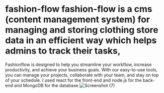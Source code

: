 # fashion-flow  fashion-flow is a cms (content management system) for managing and storing clothing store data in an efficient way which helps admins to track their tasks,
Fashionflow is designed to help you streamline your workflow, increase productivity, and achieve your business goals. With our easy-to-use tools, you can manage your projects, collaborate with your team, and stay on top of your schedule.
I used react for the front-end and node.js for the back-end and MongoDB for the database
![Screenshot (7)](https://github.com/mody100000/fashion-flow/assets/69405482/f37eae88-0741-41df-bd50-654605f76411)
